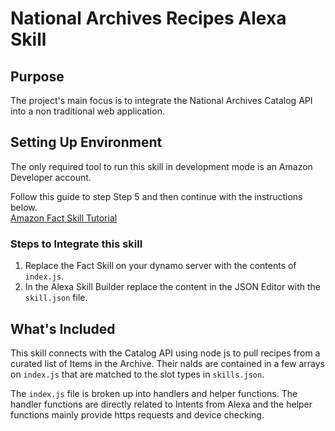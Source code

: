 # National Archives Recipes Alexa Skill

## Purpose
The project's main focus is to integrate the National Archives Catalog API into a non traditional web application. 

## Setting Up Environment
The only required tool to run this skill in development mode is an Amazon Developer account.  

Follow this guide to step Step 5 and then continue with the instructions below.  
[Amazon Fact Skill Tutorial](https://developer.amazon.com/alexa-skills-kit/tutorials/fact-skill-1)

### Steps to Integrate this skill
1. Replace the Fact Skill on your dynamo server with the contents of `index.js`.
1. In the Alexa Skill Builder replace the content in the JSON Editor with the `skill.json` file.

## What's Included
This skill connects with the Catalog API using node js to pull recipes from a curated list of Items in the Archive. Their naIds are contained in a few arrays on `index.js` that are matched to the slot types in `skills.json`.

The `index.js` file is broken up into handlers and helper functions. The handler functions are directly related to Intents from Alexa and the helper functions mainly provide https requests and device checking. 